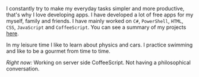 I constantly try to make my everyday tasks simpler and more productive, that's why I love developing apps. I have developed a lot of free apps for my myself, family and friends. I have mainly worked on `C#`, `PowerShell`, `HTML`, `CSS`, `JavaScript` and `CoffeeScript`.  You can see a summary of my projects [here](/projects.html).

In my leisure time I like to learn about physics and cars. I practice swimming and like to be a gourmet from time to time.

*Right now:* Working on server side CoffeeScript. Not having a philosophical conversation.